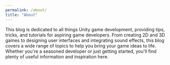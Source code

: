 ```yaml
---
permalink: /about/
title: "About"
---
```


This blog is dedicated to all things Unity game development, providing tips, tricks, and tutorials for aspiring game developers. From creating 2D and 3D games to designing user interfaces and integrating sound effects, this blog covers a wide range of topics to help you bring your game ideas to life. Whether you're a seasoned developer or just getting started, you'll find plenty of useful information and inspiration here. 
